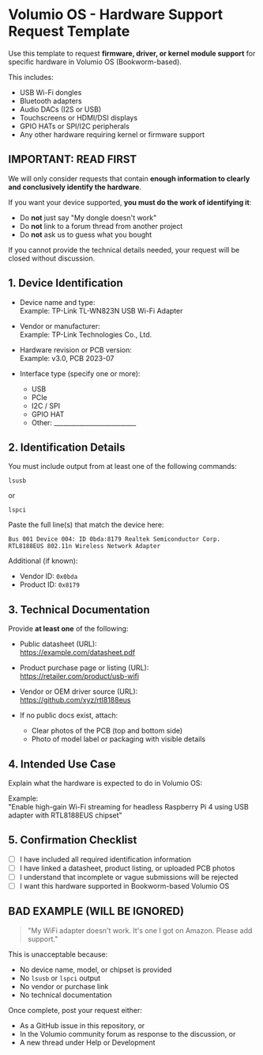 # Volumio OS - Hardware Support Request Template

Use this template to request **firmware, driver, or kernel module support** for specific hardware in Volumio OS (Bookworm-based).

This includes:  
- USB Wi-Fi dongles  
- Bluetooth adapters  
- Audio DACs (I2S or USB)  
- Touchscreens or HDMI/DSI displays  
- GPIO HATs or SPI/I2C peripherals  
- Any other hardware requiring kernel or firmware support

## IMPORTANT: READ FIRST

We will only consider requests that contain **enough information to clearly and conclusively identify the hardware**.

If you want your device supported, **you must do the work of identifying it**:

- Do **not** just say "My dongle doesn't work"
- Do **not** link to a forum thread from another project
- Do **not** ask us to guess what you bought

If you cannot provide the technical details needed, your request will be closed without discussion.

## 1. Device Identification

- Device name and type:  
  Example: TP-Link TL-WN823N USB Wi-Fi Adapter

- Vendor or manufacturer:  
  Example: TP-Link Technologies Co., Ltd.

- Hardware revision or PCB version:  
  Example: v3.0, PCB 2023-07

- Interface type (specify one or more):  
  - USB  
  - PCIe  
  - I2C / SPI  
  - GPIO HAT  
  - Other: __________________________

## 2. Identification Details

You must include output from at least one of the following commands:

```shell
lsusb
```

or

```shell
lspci
```

Paste the full line(s) that match the device here:

```
Bus 001 Device 004: ID 0bda:8179 Realtek Semiconductor Corp. RTL8188EUS 802.11n Wireless Network Adapter
```

Additional (if known):

- Vendor ID: `0x0bda`  
- Product ID: `0x8179`

## 3. Technical Documentation

Provide **at least one** of the following:

- Public datasheet (URL):  
  https://example.com/datasheet.pdf

- Product purchase page or listing (URL):  
  https://retailer.com/product/usb-wifi

- Vendor or OEM driver source (URL):  
  https://github.com/xyz/rtl8188eus

- If no public docs exist, attach:
  - Clear photos of the PCB (top and bottom side)
  - Photo of model label or packaging with visible details

## 4. Intended Use Case

Explain what the hardware is expected to do in Volumio OS:

Example:  
"Enable high-gain Wi-Fi streaming for headless Raspberry Pi 4 using USB adapter with RTL8188EUS chipset"

## 5. Confirmation Checklist

- [ ] I have included all required identification information  
- [ ] I have linked a datasheet, product listing, or uploaded PCB photos  
- [ ] I understand that incomplete or vague submissions will be rejected  
- [ ] I want this hardware supported in Bookworm-based Volumio OS

## BAD EXAMPLE (WILL BE IGNORED)

> "My WiFi adapter doesn't work. It's one I got on Amazon. Please add support."

This is unacceptable because:

- No device name, model, or chipset is provided  
- No `lsusb` or `lspci` output  
- No vendor or purchase link  
- No technical documentation


Once complete, post your request either:  
- As a GitHub issue in this repository, or  
- In the Volumio community forum as response to the discussion, or
- A new thread under Help or Development
